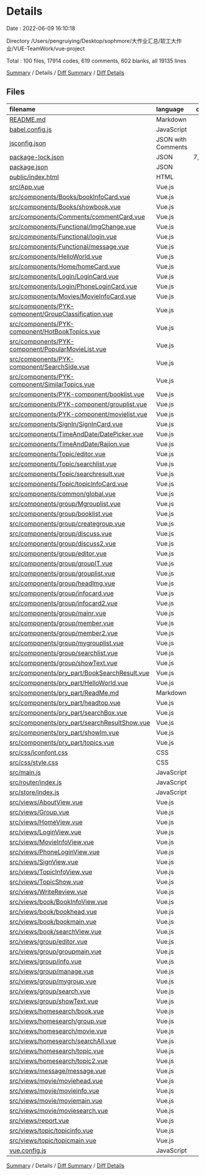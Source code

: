 # Details

Date : 2022-06-09 16:10:18

Directory /Users/pengruiying/Desktop/sophmore/大作业汇总/软工大作业/VUE-TeamWork/vue-project

Total : 100 files,  17914 codes, 619 comments, 602 blanks, all 19135 lines

[Summary](results.md) / Details / [Diff Summary](diff.md) / [Diff Details](diff-details.md)

## Files
| filename | language | code | comment | blank | total |
| :--- | :--- | ---: | ---: | ---: | ---: |
| [README.md](/README.md) | Markdown | 15 | 0 | 5 | 20 |
| [babel.config.js](/babel.config.js) | JavaScript | 5 | 0 | 1 | 6 |
| [jsconfig.json](/jsconfig.json) | JSON with Comments | 8 | 12 | 0 | 20 |
| [package-lock.json](/package-lock.json) | JSON | 7,990 | 0 | 1 | 7,991 |
| [package.json](/package.json) | JSON | 28 | 0 | 1 | 29 |
| [public/index.html](/public/index.html) | HTML | 16 | 1 | 3 | 20 |
| [src/App.vue](/src/App.vue) | Vue.js | 53 | 13 | 4 | 70 |
| [src/components/Books/bookInfoCard.vue](/src/components/Books/bookInfoCard.vue) | Vue.js | 390 | 2 | 18 | 410 |
| [src/components/Books/showbook.vue](/src/components/Books/showbook.vue) | Vue.js | 169 | 18 | 10 | 197 |
| [src/components/Comments/commentCard.vue](/src/components/Comments/commentCard.vue) | Vue.js | 0 | 0 | 1 | 1 |
| [src/components/Functional/ImgChange.vue](/src/components/Functional/ImgChange.vue) | Vue.js | 95 | 4 | 6 | 105 |
| [src/components/Functional/login.vue](/src/components/Functional/login.vue) | Vue.js | 45 | 2 | 5 | 52 |
| [src/components/Functional/message.vue](/src/components/Functional/message.vue) | Vue.js | 238 | 7 | 9 | 254 |
| [src/components/HelloWorld.vue](/src/components/HelloWorld.vue) | Vue.js | 56 | 1 | 3 | 60 |
| [src/components/Home/homeCard.vue](/src/components/Home/homeCard.vue) | Vue.js | 158 | 27 | 13 | 198 |
| [src/components/Login/LoginCard.vue](/src/components/Login/LoginCard.vue) | Vue.js | 53 | 1 | 2 | 56 |
| [src/components/Login/PhoneLoginCard.vue](/src/components/Login/PhoneLoginCard.vue) | Vue.js | 24 | 0 | 2 | 26 |
| [src/components/Movies/MovieInfoCard.vue](/src/components/Movies/MovieInfoCard.vue) | Vue.js | 379 | 1 | 20 | 400 |
| [src/components/PYK-component/GroupClassification.vue](/src/components/PYK-component/GroupClassification.vue) | Vue.js | 60 | 23 | 2 | 85 |
| [src/components/PYK-component/HotBookTopics.vue](/src/components/PYK-component/HotBookTopics.vue) | Vue.js | 79 | 68 | 2 | 149 |
| [src/components/PYK-component/PopularMovieList.vue](/src/components/PYK-component/PopularMovieList.vue) | Vue.js | 82 | 19 | 4 | 105 |
| [src/components/PYK-component/SearchSide.vue](/src/components/PYK-component/SearchSide.vue) | Vue.js | 141 | 0 | 1 | 142 |
| [src/components/PYK-component/SimilarTopics.vue](/src/components/PYK-component/SimilarTopics.vue) | Vue.js | 165 | 2 | 6 | 173 |
| [src/components/PYK-component/booklist.vue](/src/components/PYK-component/booklist.vue) | Vue.js | 144 | 2 | 2 | 148 |
| [src/components/PYK-component/grouplist.vue](/src/components/PYK-component/grouplist.vue) | Vue.js | 77 | 24 | 3 | 104 |
| [src/components/PYK-component/movielist.vue](/src/components/PYK-component/movielist.vue) | Vue.js | 96 | 3 | 4 | 103 |
| [src/components/SignIn/SignInCard.vue](/src/components/SignIn/SignInCard.vue) | Vue.js | 69 | 1 | 3 | 73 |
| [src/components/TimeAndDate/DatePicker.vue](/src/components/TimeAndDate/DatePicker.vue) | Vue.js | 45 | 0 | 1 | 46 |
| [src/components/TimeAndDate/Rajion.vue](/src/components/TimeAndDate/Rajion.vue) | Vue.js | 34 | 0 | 5 | 39 |
| [src/components/Topic/editor.vue](/src/components/Topic/editor.vue) | Vue.js | 155 | 3 | 13 | 171 |
| [src/components/Topic/searchlist.vue](/src/components/Topic/searchlist.vue) | Vue.js | 109 | 6 | 3 | 118 |
| [src/components/Topic/searchresult.vue](/src/components/Topic/searchresult.vue) | Vue.js | 30 | 0 | 0 | 30 |
| [src/components/Topic/topicInfoCard.vue](/src/components/Topic/topicInfoCard.vue) | Vue.js | 237 | 10 | 18 | 265 |
| [src/components/common/global.vue](/src/components/common/global.vue) | Vue.js | 14 | 0 | 4 | 18 |
| [src/components/group/Mgrouplist.vue](/src/components/group/Mgrouplist.vue) | Vue.js | 224 | 2 | 11 | 237 |
| [src/components/group/booklist.vue](/src/components/group/booklist.vue) | Vue.js | 134 | 72 | 2 | 208 |
| [src/components/group/creategroup.vue](/src/components/group/creategroup.vue) | Vue.js | 99 | 2 | 5 | 106 |
| [src/components/group/discuss.vue](/src/components/group/discuss.vue) | Vue.js | 183 | 2 | 9 | 194 |
| [src/components/group/discuss2.vue](/src/components/group/discuss2.vue) | Vue.js | 185 | 8 | 15 | 208 |
| [src/components/group/editor.vue](/src/components/group/editor.vue) | Vue.js | 169 | 1 | 10 | 180 |
| [src/components/group/groupIT.vue](/src/components/group/groupIT.vue) | Vue.js | 138 | 2 | 11 | 151 |
| [src/components/group/grouplist.vue](/src/components/group/grouplist.vue) | Vue.js | 138 | 2 | 11 | 151 |
| [src/components/group/headImg.vue](/src/components/group/headImg.vue) | Vue.js | 113 | 4 | 8 | 125 |
| [src/components/group/infocard.vue](/src/components/group/infocard.vue) | Vue.js | 161 | 0 | 4 | 165 |
| [src/components/group/infocard2.vue](/src/components/group/infocard2.vue) | Vue.js | 173 | 1 | 6 | 180 |
| [src/components/group/mainr.vue](/src/components/group/mainr.vue) | Vue.js | 166 | 0 | 7 | 173 |
| [src/components/group/member.vue](/src/components/group/member.vue) | Vue.js | 125 | 4 | 5 | 134 |
| [src/components/group/member2.vue](/src/components/group/member2.vue) | Vue.js | 191 | 9 | 8 | 208 |
| [src/components/group/mygrouplist.vue](/src/components/group/mygrouplist.vue) | Vue.js | 121 | 2 | 8 | 131 |
| [src/components/group/searchlist.vue](/src/components/group/searchlist.vue) | Vue.js | 162 | 6 | 8 | 176 |
| [src/components/group/showText.vue](/src/components/group/showText.vue) | Vue.js | 85 | 0 | 7 | 92 |
| [src/components/pry_part/BookSearchResult.vue](/src/components/pry_part/BookSearchResult.vue) | Vue.js | 134 | 5 | 9 | 148 |
| [src/components/pry_part/HelloWorld.vue](/src/components/pry_part/HelloWorld.vue) | Vue.js | 56 | 1 | 3 | 60 |
| [src/components/pry_part/ReadMe.md](/src/components/pry_part/ReadMe.md) | Markdown | 6 | 0 | 7 | 13 |
| [src/components/pry_part/headtop.vue](/src/components/pry_part/headtop.vue) | Vue.js | 107 | 13 | 2 | 122 |
| [src/components/pry_part/searchBox.vue](/src/components/pry_part/searchBox.vue) | Vue.js | 116 | 6 | 3 | 125 |
| [src/components/pry_part/searchResultShow.vue](/src/components/pry_part/searchResultShow.vue) | Vue.js | 145 | 9 | 7 | 161 |
| [src/components/pry_part/showIm.vue](/src/components/pry_part/showIm.vue) | Vue.js | 274 | 32 | 15 | 321 |
| [src/components/pry_part/topics.vue](/src/components/pry_part/topics.vue) | Vue.js | 289 | 22 | 15 | 326 |
| [src/css/iconfont.css](/src/css/iconfont.css) | CSS | 17 | 1 | 3 | 21 |
| [src/css/style.css](/src/css/style.css) | CSS | 394 | 8 | 85 | 487 |
| [src/main.js](/src/main.js) | JavaScript | 20 | 2 | 9 | 31 |
| [src/router/index.js](/src/router/index.js) | JavaScript | 187 | 5 | 7 | 199 |
| [src/store/index.js](/src/store/index.js) | JavaScript | 27 | 0 | 3 | 30 |
| [src/views/AboutView.vue](/src/views/AboutView.vue) | Vue.js | 25 | 9 | 4 | 38 |
| [src/views/Group.vue](/src/views/Group.vue) | Vue.js | 18 | 1 | 2 | 21 |
| [src/views/HomeView.vue](/src/views/HomeView.vue) | Vue.js | 62 | 3 | 3 | 68 |
| [src/views/LoginView.vue](/src/views/LoginView.vue) | Vue.js | 14 | 0 | 3 | 17 |
| [src/views/MovieInfoView.vue](/src/views/MovieInfoView.vue) | Vue.js | 22 | 0 | 4 | 26 |
| [src/views/PhoneLoginView.vue](/src/views/PhoneLoginView.vue) | Vue.js | 14 | 0 | 3 | 17 |
| [src/views/SignView.vue](/src/views/SignView.vue) | Vue.js | 14 | 0 | 3 | 17 |
| [src/views/TopicInfoView.vue](/src/views/TopicInfoView.vue) | Vue.js | 23 | 0 | 4 | 27 |
| [src/views/TopicShow.vue](/src/views/TopicShow.vue) | Vue.js | 152 | 20 | 5 | 177 |
| [src/views/WriteReview.vue](/src/views/WriteReview.vue) | Vue.js | 68 | 0 | 7 | 75 |
| [src/views/book/BookInfoView.vue](/src/views/book/BookInfoView.vue) | Vue.js | 26 | 0 | 2 | 28 |
| [src/views/book/bookhead.vue](/src/views/book/bookhead.vue) | Vue.js | 165 | 36 | 10 | 211 |
| [src/views/book/bookmain.vue](/src/views/book/bookmain.vue) | Vue.js | 22 | 1 | 1 | 24 |
| [src/views/book/searchView.vue](/src/views/book/searchView.vue) | Vue.js | 34 | 3 | 2 | 39 |
| [src/views/group/editor.vue](/src/views/group/editor.vue) | Vue.js | 13 | 0 | 0 | 13 |
| [src/views/group/groupmain.vue](/src/views/group/groupmain.vue) | Vue.js | 39 | 0 | 1 | 40 |
| [src/views/group/info.vue](/src/views/group/info.vue) | Vue.js | 74 | 0 | 2 | 76 |
| [src/views/group/manage.vue](/src/views/group/manage.vue) | Vue.js | 80 | 1 | 4 | 85 |
| [src/views/group/mygroup.vue](/src/views/group/mygroup.vue) | Vue.js | 124 | 9 | 7 | 140 |
| [src/views/group/search.vue](/src/views/group/search.vue) | Vue.js | 30 | 0 | 0 | 30 |
| [src/views/group/showText.vue](/src/views/group/showText.vue) | Vue.js | 43 | 0 | 3 | 46 |
| [src/views/homesearch/book.vue](/src/views/homesearch/book.vue) | Vue.js | 144 | 7 | 8 | 159 |
| [src/views/homesearch/group.vue](/src/views/homesearch/group.vue) | Vue.js | 140 | 7 | 5 | 152 |
| [src/views/homesearch/movie.vue](/src/views/homesearch/movie.vue) | Vue.js | 136 | 10 | 6 | 152 |
| [src/views/homesearch/searchAll.vue](/src/views/homesearch/searchAll.vue) | Vue.js | 34 | 6 | 0 | 40 |
| [src/views/homesearch/topic.vue](/src/views/homesearch/topic.vue) | Vue.js | 124 | 4 | 3 | 131 |
| [src/views/homesearch/topic2.vue](/src/views/homesearch/topic2.vue) | Vue.js | 27 | 0 | 1 | 28 |
| [src/views/message/message.vue](/src/views/message/message.vue) | Vue.js | 130 | 11 | 7 | 148 |
| [src/views/movie/moviehead.vue](/src/views/movie/moviehead.vue) | Vue.js | 177 | 13 | 5 | 195 |
| [src/views/movie/movieinfo.vue](/src/views/movie/movieinfo.vue) | Vue.js | 23 | 4 | 2 | 29 |
| [src/views/movie/moviemain.vue](/src/views/movie/moviemain.vue) | Vue.js | 25 | 0 | 1 | 26 |
| [src/views/movie/moviesearch.vue](/src/views/movie/moviesearch.vue) | Vue.js | 32 | 3 | 2 | 37 |
| [src/views/report.vue](/src/views/report.vue) | Vue.js | 170 | 0 | 5 | 175 |
| [src/views/topic/topicinfo.vue](/src/views/topic/topicinfo.vue) | Vue.js | 31 | 0 | 3 | 34 |
| [src/views/topic/topicmain.vue](/src/views/topic/topicmain.vue) | Vue.js | 36 | 0 | 3 | 39 |
| [vue.config.js](/vue.config.js) | JavaScript | 25 | 0 | 3 | 28 |

[Summary](results.md) / Details / [Diff Summary](diff.md) / [Diff Details](diff-details.md)